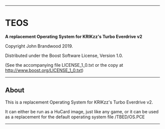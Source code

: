 *****************************************************************************

TEOS
====

  **A replacement Operating System for KRIKzz's Turbo Everdrive v2**

  Copyright John Brandwood 2019.

  Distributed under the Boost Software License, Version 1.0.

  (See the accompanying file LICENSE_1_0.txt or the copy at
        http://www.boost.org/LICENSE_1_0.txt)

*****************************************************************************

About
-----

This is a replacement Operating System for KRIKzz's Turbo Everdrive v2.

It can either be run as a HuCard image, just like any game, or it can be used
as a replacement for the default operating system file /TBED/OS.PCE

*****************************************************************************
